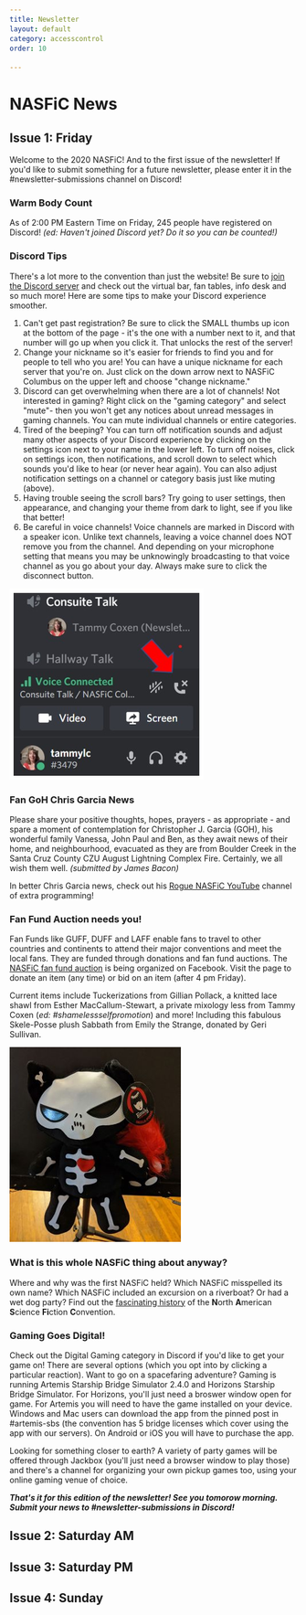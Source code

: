 ```yaml
---
title: Newsletter
layout: default
category: accesscontrol
order: 10

---
```

# NASFiC News

## Issue 1: Friday

Welcome to the 2020 NASFiC! And to the first issue of the newsletter! If you'd like to submit something for a future newsletter, please enter it in the #newsletter-submissions channel on Discord!

### Warm Body Count

As of 2:00 PM Eastern Time on Friday, 245 people have registered on Discord! _(ed: Haven't joined Discord yet? Do it so you can be counted!)_

### Discord Tips

There's a lot more to the convention than just the website! Be sure to [join the Discord server](https://discord.gg/columbus2020nasfic) and check out the virtual bar, fan tables, info desk and so much more! Here are some tips to make your Discord experience smoother.

1. Can't get past registration? Be sure to click the SMALL thumbs up icon at the bottom of the page - it's the one with a number next to it, and that number will go up when you click it. That unlocks the rest of the server!
2. Change your nickname so it's easier for friends to find you and for people to tell who you are! You can have a unique nickname for each server that you're on. Just click on the down arrow next to NASFiC Columbus on the upper left and choose "change nickname."
3. Discord can get overwhelming when there are a lot of channels! Not interested in gaming? Right click on the "gaming category" and select "mute"- then you won't get any notices about unread messages in gaming channels. You can mute individual channels or entire categories.
4. Tired of the beeping? You can turn off notification sounds and adjust many other aspects of your Discord experience by clicking on the settings icon next to your name in the lower left. To turn off noises, click on settings icon, then notifications, and scroll down to select which sounds you'd like to hear (or never hear again). You can also adjust notification settings on a channel or category basis just like muting (above).
5. Having trouble seeing the scroll bars? Try going to user settings, then appearance, and changing your theme from dark to light, see if you like that better!
6. Be careful in voice channels! Voice channels are marked in Discord with a speaker icon. Unlike text channels, leaving a voice channel does NOT remove you from the channel. And depending on your microphone setting that means you may be unknowingly broadcasting to that voice channel as you go about your day. Always make sure to click the disconnect button.

![](/assets/images/discordvoice.jpg)

### Fan GoH Chris Garcia News

Please share your positive thoughts, hopes, prayers - as appropriate - and spare a moment of contemplation for Christopher J. Garcia (GOH), his wonderful family Vanessa, John Paul and Ben, as they await news of their home, and neighbourhood, evacuated as they are from Boulder Creek in the Santa Cruz County CZU August Lightning Complex Fire. Certainly, we all wish them well. _(submitted by James Bacon)_

In better Chris Garcia news, check out his [Rogue NASFiC YouTube](https://www.youtube.com/channel/UC7gMvgB8g8QbTBR-ypQ78Ug) channel of extra programming!

### Fan Fund Auction needs you!

Fan Funds like GUFF, DUFF and LAFF enable fans to travel to other countries and continents to attend their major conventions and meet the local fans. They are funded through donations and fan fund auctions. The [NASFiC fan fund auction](https://www.facebook.com/events/s/nasfic-fan-fund-auction/322469925862126/ ) is being organized on Facebook. Visit the page to donate an item (any time) or bid on an item (after 4 pm Friday).

Current items include Tuckerizations from Gillian Pollack, a knitted lace shawl from Esther MacCallum-Stewart, a private mixology less from Tammy Coxen (_ed: #shamelessselfpromotion_) and more! Including this fabulous Skele-Posse plush Sabbath from Emily the Strange, donated by Geri Sullivan.

![](/assets/images/skelekitty-1.jpg)

### What is this whole NASFiC thing about anyway?

Where and why was the first NASFiC held? Which NASFiC misspelled its own name? Which NASFiC included an excursion on a riverboat? Or had a wet dog party? Find out the [fascinating history](https://columbus2020nasfic.org/nasfic-history.html) of the **N**orth **A**merican **S**cience **Fi**ction **C**onvention.

### Gaming Goes Digital!

Check out the Digital Gaming category in Discord if you'd like to get your game on! There are several options (which you opt into by clicking a particular reaction). Want to go on a spacefaring adventure? Gaming is running Artemis Starship Bridge Simulator 2.4.0 and Horizons Starship Bridge Simulator. For Horizons, you'll just need a broswer window open for game. For Artemis you will need to have the game installed on your device. Windows and Mac users can download the app from the pinned post in #artemis-sbs (the convention has 5 bridge licenses which cover using the app with our servers). On Android or iOS you will have to purchase the app. 

Looking for something closer to earth? A variety of party games will be offered through Jackbox (you'll just need a browser window to play those) and there's a channel for organizing your own pickup games too, using your online gaming venue of choice. 

**_That's it for this edition of the newsletter! See you tomorow morning. Submit your news to #newsletter-submissions in Discord!_**

## Issue 2: Saturday AM

## Issue 3: Saturday PM

## Issue 4: Sunday
